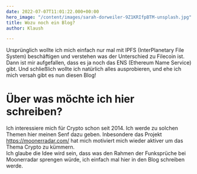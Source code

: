 ```yaml
---
date: 2022-07-07T11:01:22.000+00:00
hero_image: "/content/images/sarah-dorweiler-9Z1KRIfpBTM-unsplash.jpg"
title: Wozu noch ein Blog?
author: Klaush

---
```

Ursprünglich wollte ich mich einfach nur mal mit IPFS (InterPlanetary File System) beschäftigen und verstehen was der Unterschied zu Filecoin ist. Dann ist mir aufgefallen, dass es ja noch das ENS (Ethereum Name Service) gibt. Und schließlich wollte ich natürlich alles ausprobieren, und ehe ich mich versah gibt es nun diesen Blog!

# Über was möchte ich hier schreiben?

Ich interessiere mich für Crypto schon seit 2014. Ich werde zu solchen Themen hier meinen Senf dazu geben. Inbesondere das Projekt https://moonerradar.com/ hat mich motiviert mich wieder aktiver um das Thema Crypto zu kümmern.  
Ich glaube die Idee wird sein, dass was den Rahmen der Funksprüche bei Moonerradar sprengen würde, ich einfach mal hier in den Blog schreiben werde.